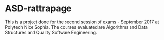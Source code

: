 # ASD-rattrapage

This is a project done for the second session of exams - September 2017 at Polytech Nice Sophia. The courses evaluated are Algorithms and Data Structures and Quality Software Engineering.
